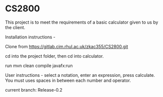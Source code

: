# CS2800

This project is to meet the requirements of a basic calculator given to us by the client.

Installation instructions - 

Clone from https://gitlab.cim.rhul.ac.uk/zkac355/CS2800.git

cd into the project folder, then cd into calculator.

run mvn clean compile javafx:run

User instructions - select a notation, enter an expression, press calculate.
You must uses spaces in between each number and operator.

current branch: Release-0.2
